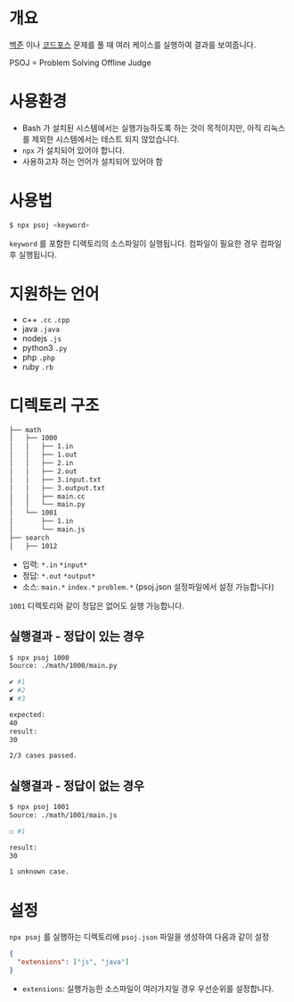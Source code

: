 # 개요

[백준](https://www.acmicpc.net) 이나 [코드포스](https://codeforces.com) 문제를
풀 때 여러 케이스를 실행하여 결과를 보여줍니다.

PSOJ = Problem Solving Offline Judge

# 사용환경

- Bash 가 설치된 시스템에서는 실행가능하도록 하는 것이 목적이지만, 아직 리눅스를 제외한 시스템에서는 테스트 되지 않았습니다.
- `npx` 가 설치되어 있어야 합니다.
- 사용하고자 하는 언어가 설치되어 있어야 함

# 사용법

```sh
$ npx psoj <keyword>
```

`keyword` 를 포함한 디렉토리의 소스파일이 실행됩니다.
컴파일이 필요한 경우 컴파일 후 실행됩니다.

# 지원하는 언어

- c++ `.cc` `.cpp`
- java `.java`
- nodejs `.js`
- python3 `.py`
- php `.php`
- ruby `.rb`

# 디렉토리 구조

```bash
├── math
│   ├── 1000
│   │   ├── 1.in
│   │   ├── 1.out
│   │   ├── 2.in
│   │   ├── 2.out
│   │   ├── 3.input.txt
│   │   ├── 3.output.txt
│   │   ├── main.cc
│   │   └── main.py
│   └── 1001
│       ├── 1.in
│       └── main.js
├── search
│   ├── 1012
```

- 입력: `*.in` `*input*`
- 정답: `*.out` `*output*`
- 소스: `main.*` `index.*` `problem.*` (psoj.json 설정파일에서 설정 가능합니다)

`1001` 디렉토리와 같이 정답은 없어도 실행 가능합니다.

## 실행결과 - 정답이 있는 경우

```sh
$ npx psoj 1000
Source: ./math/1000/main.py

✔ #1
✔ #2
✘ #3

expected:
40
result:
30

2/3 cases passed.
```

## 실행결과 - 정답이 없는 경우

```sh
$ npx psoj 1001
Source: ./math/1001/main.js

☐ #1

result:
30

1 unknown case.
```

# 설정

`npx psoj` 를 실행하는 디렉토리에 `psoj.json` 파일을 생성하여 다음과 같이 설정

```json
{
  "extensions": ["js", "java"]
}
```

- `extensions`: 실행가능한 소스파일이 여러가지일 경우 우선순위를 설정합니다.
